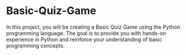 # Basic-Quiz-Game
In this project, you will be creating a Basic Quiz Game using the Python programming language. The goal is to provide you with hands-on experience in Python and reinforce your understanding of basic programming concepts.
